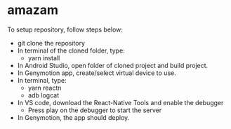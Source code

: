 # amazam

To setup repository, follow steps below:
- git clone the repository
- In terminal of the cloned folder, type:
  - yarn install
- In Android Studio, open folder of cloned project and build project.
- In Genymotion app, create/select virtual device to use.
- In terminal, type:
  - yarn reactn
  - adb logcat
- In VS code, download the React-Native Tools and enable the debugger
  - Press play on the debugger to start the server
- In Genymotion, the app should deploy.
